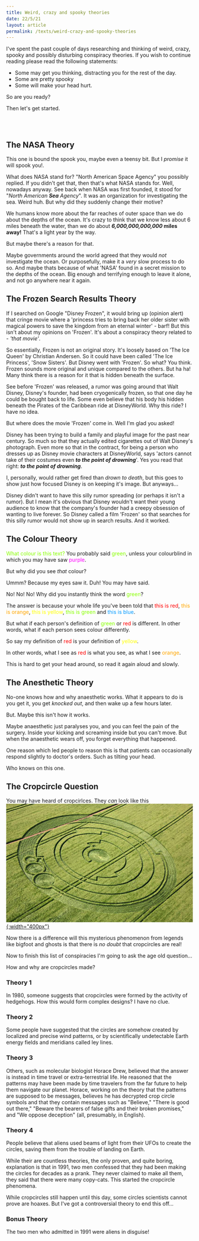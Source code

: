 ```yaml
---
title: Weird, crazy and spooky theories
date: 22/5/21
layout: article
permalink: /texts/weird-crazy-and-spooky-theories
---
```

I've spent the past couple of days researching and thinking of weird, crazy, spooky and possibly disturbing conspiracy theories. If you wish to continue reading please read the following statements:
- Some may get you thinking, distracting you for the rest of the day.
- Some are pretty spooky
- Some will make your head hurt.

So are you ready?

Then let's get started.

<br><br>

## The NASA Theory

This one is bound the spook you, maybe even a teensy bit. But I _promise_ it will spook you!.

What does NASA stand for? "North American Space Agency" you possibly replied. If you didn't get that, then that's what NASA stands for. Well, nowadays anyway. See back when NASA was first founded, it stood for "*North American **Sea** Agency*". It was an organization for investigating the sea. Weird huh. But why did they suddenly change their motive?

We humans know more about the far reaches of outer space than we do about the depths of the ocean. It's crazy to think that we know less about 6 miles beneath the water, than we do about 
**_6,000,000,000,000_ miles away!**
That's a light year by the way.

But maybe there's a reason for that. 

Maybe governments around the world agreed that they would _not_ investigate the ocean. Or purposefully, make it a _very_ slow process to do so. And maybe thats because of what 'NASA' found in a secret mission to the depths of the ocean. Big enough and terrifying enough to leave it alone, and not go anywhere near it again.

## The Frozen Search Results Theory

If I searched on Google "Disney Frozen", it would bring up (opinion alert) that cringe movie where a 'princess tries to bring back her older sister with magical powers to save the kingdom from an eternal winter' - barf! But this isn't about my opinions on 'Frozen'. It's about a conspiracy theory related to - _'that movie'_.

So essentially, Frozen is not an original story. It's loosely based on 'The Ice Queen' by Christian Andersen. So it could have been called 'The Ice Princess', 'Snow Sisters'. But Disney went with 'Frozen'. So what? You think. Frozen sounds more original and unique compared to the others. But ha ha! Many think there is a reason for it that is hidden beneath the surface.

See before 'Frozen' was released, a rumor was going around that Walt Disney, Disney's founder, had been cryogenically frozen, so that one day he could be bought back to life. Some even believe that his body his hidden beneath the Pirates of the Caribbean ride at DisneyWorld. Why this ride? I have no idea.

But where does the movie 'Frozen' come in. Well I'm glad you asked!

Disney has been trying to build a family and playful image for the past near century. So much so that they actually edited cigarettes out of Walt Disney's photograph. Even more so that in the contract, for being a person who dresses up as Disney movie characters at DisneyWorld, says 'actors cannot take of their costumes even **_to the point of drowning_**'. Yes you read that right: **_to the point of drowning_**. 

I, personally, would rather get fired than _drown to death_, but this goes to show just how focused Disney is on keeping it's image. But anyways...

Disney didn't want to have this silly rumor spreading (or perhaps it isn't a rumor). But I mean it's obvious that Disney wouldn't want their young audience to know that the company's founder had a creepy obsession of wanting to live forever. So Disney called a film 'Frozen' so that searches for this silly rumor would not show up in search results. And it worked.

## The Colour Theory

<span style="color: rgb(136, 255, 0);">What colour is this text?</span> You probably said <span style="color: rgb(136, 255, 0);">green</span>, unless your colourblind in which you may have saw <span style="color: rgb(255, 0, 255);">purple</span>.

But why did you see _that_ colour?

Ummm? Because my eyes saw it. Duh! You may have said.

No! No! No! Why did you instantly think the word <span style="color: rgb(136, 255, 0);">green</span>?

The answer is because your whole life you've been told that <span style="color: #ff0000;">this is red</span>, <span style="color: rgb(255, 166, 0);">this is orange</span>, <span style="color: #ffff00;">this is yellow</span>, <span style="color: rgb(136, 255, 0);">this is green</span> and <span style="color: #0099ff;">this is blue</span>.

But what if each person's definition of <span style="color: rgb(136, 255, 0);">green</span> or <span style="color: #ff0000;">red</span> is different. In other words, what if each person sees colour differently.

So say my definition of <span style="color: #ff0000;">red</span> is your definition of <span style="color: #ffff00;">yellow</span>.

In other words, what I see as <span style="color: #ff0000;">red</span> is what you see, as what I see <span style="color: rgb(255, 166, 0);">orange</span>.

This is hard to get your head around, so read it again aloud and slowly.

## The Anesthetic Theory

No-one knows how and why anaesthetic works. What it appears to do is you get it, you get _knocked out_, and then wake up a few hours later.

But. Maybe this isn't how it works.

Maybe anaesthetic just paralyses you, and you can feel the pain of the surgery. Inside your kicking and screaming inside but you can't move. But when the anaesthetic wears off, you forget everything that happened. 

One reason which led people to reason this is that patients can occasionally respond slightly to doctor's orders. Such as tilting your head.

Who knows on this one.

## The Cropcircle Question

You may have heard of cropcirlces. They _can_ look like this  
<a href="/assets/files/name:cropcircle/type:image-jpg/" target="_blank">![alt text](/assets/images/cropcircle.jpg "Click to see image info and licence"){:width="400px"}</a> 

Now there is a difference will this mysterious phenomenon from legends like bigfoot and ghosts is that there is _no doubt_ that cropcircles are real! 

Now to finish this list of conspiracies I'm going to ask the age old question...

How and why are cropcircles made?

### Theory 1

In 1980, someone suggests that cropcircles were formed by the activity of hedgehogs. How this would form complex designs? I have no clue.

### Theory 2 

Some people have suggested that the circles are somehow created by localized and precise wind patterns, or by scientifically undetectable Earth energy fields and meridians called ley lines. 
 
### Theory 3

Others, such as molecular biologist Horace Drew, believed that the answer is instead in time travel or extra-terrestrial life. He reasoned that the patterns may have been made by time travelers from the far future to help them navigate our planet. Horace, working on the theory that the patterns are supposed to be messages, believes he has decrypted crop circle symbols and that they contain messages such as "Believe," "There is good out there," "Beware the bearers of false gifts and their broken promises," and "We oppose deception" (all, presumably, in English).

### Theory 4

People believe that aliens used beams of light from their UFOs to create the circles, saving them from the trouble of landing on Earth.

While their are countless theories, the only proven, and quite boring, explanation is that in 1991, two men confessed that they had been making the circles for decades as a prank. They never claimed to make all them, they said that there were many copy-cats. This started the cropcircle phenomena. 

While cropcircles still happen until this day, some circles scientists cannot prove are hoaxes. But I've got a controversial theory to end this off...

### Bonus Theory

The two men who admitted in 1991 were aliens in disguise!
